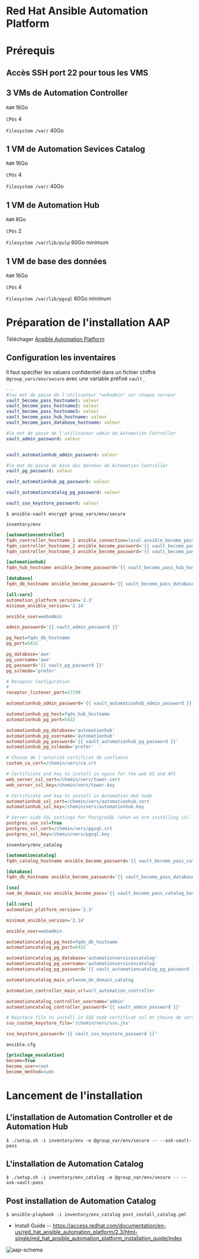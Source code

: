 Red Hat Ansible Automation Platform
===================================

# Prérequis

## Accès SSH port 22 pour tous les VMS

## 3 VMs de Automation Controller

`RAM` 16Go

`CPUs` 4

`Filesystem /var/` 40Go


## 1 VM de Automation Sevices Catalog

`RAM` 16Go 

`CPUs` 4

`Filesystem /var/` 40Go

## 1 VM de Automation Hub

`RAM` 8Go 

`CPUs` 2

`Filesystem /var/lib/pulp` 60Go minimum

## 1 VM de base des données

`RAM` 16Go 

`CPUs` 4

`Filesystem /var/lib/pgsql` 60Go minimum

# Préparation de l'installation AAP

Téléchager [Ansible Automation Platform](https://access.redhat.com/downloads/content/480)

## Configuration les inventaires

Il faut spécifier les valuers confidentiel dans un fichier chiffré `@group_vars/env/secure` avec une variable préfixé `vault_`

```yaml
---
#les mot de passe de l'utilisateur "webadmin" sur chaque serveur
vault_become_pass_hostname1: valeur
vault_become_pass_hostname2: valeur
vault_become_pass_hostname3: valeur
vault_become_pass_hub_hostname: valeur
vault_become_pass_database_hostname: valeur

#le mot de passe de l'utilisateur admin de Automation Controller
vault_admin_password: valeur


vault_automationhub_admin_password: valeur

#le mot de passe de base des données de Automation Controller
vault_pg_password: valeur

vault_automationhub_pg_password: valeur

vault_automationcatalog_pg_password: valeur

vault_sso_keystore_password: valeur
```

```
$ ansible-vault encrypt group_vars/env/secure
```

`inventory/env`

```ini
[automationcontroller]
fqdn_controller_hostname_1 ansible_connection=local ansible_become_password='{{ vault_become_pass_hostname1 }}'
fqdn_controller_hostname_2 ansible_become_password='{{ vault_become_pass_hostname2 }}'
fqdn_controller_hostname_3 ansible_become_password='{{ vault_become_pass_hostname3 }}'

[automationhub]
fqdn_hub_hostname ansible_become_password='{{ vault_become_pass_hub_hostname }}'

[database]
fqdn_db_hostname ansible_become_password='{{ vault_become_pass_database_hostname }}'

[all:vars]
automation_platform_version='2.3'
minimum_ansible_version='2.14'

ansible_user=webadmin

admin_password='{{ vault_admin_password }}'

pg_host=fqdn_db_hostname
pg_port=5432

pg_database='awx'
pg_username='awx'
pg_password='{{ vault_pg_password }}'
pg_sslmode='prefer'

# Receptor Configuration
#
receptor_listener_port=27199

automationhub_admin_password='{{ vault_automationhub_admin_password }}'

automationhub_pg_host=fqdn_hub_hostname
automationhub_pg_port=5432

automationhub_pg_database='automationhub'
automationhub_pg_username='automationhub'
automationhub_pg_password='{{ vault_automationhub_pg_password }}'
automationhub_pg_sslmode='prefer'

# Chaine de l'autorité certificat de confiance
custom_ca_cert=/chemin/vers/ca.crt

# Certificate and key to install in nginx for the web UI and API
web_server_ssl_cert=/chemin/vers/tower.cert
web_server_ssl_key=/chemin/vers/tower.key

# Certificate and key to install in Automation Hub node
automationhub_ssl_cert=/chemin/vers/automationhub.cert
automationhub_ssl_key=/chemin/vers/automationhub.key

# Server-side SSL settings for PostgreSQL (when we are installing it).
postgres_use_ssl=True
postgres_ssl_cert=/chemin/vers/pgsql.crt
postgres_ssl_key=/chemin/vers/pgsql.key
```

`inventory/env_catalog`

```ini
[automationcatalog]
fqdn_catalog_hostname ansible_become_password='{{ vault_become_pass_catalog_hostname }}'

[database]
fqdn_db_hostname ansible_become_password='{{ vault_become_pass_database_hostname }}'

[sso]
nom_de_domain_sso ansible_become_pass='{{ vault_become_pass_catalog_hostname }}'

[all:vars]
automation_platform_version='2.3'

minimum_ansible_version='2.14'

ansible_user=webadmin

automationcatalog_pg_host=fqdn_db_hostname
automationcatalog_pg_port=5432

automationcatalog_pg_database='automationservicescatalog'
automationcatalog_pg_username='automationservicescatalog'
automationcatalog_pg_password='{{ vault_automationcatalog_pg_password }}'

automationcatalog_main_url=nom_de_domain_catalog

automation_controller_main_url=url_automation_controller

automationcatalog_controller_username='admin'
automationcatalog_controller_password='{{ vault_admin_password }}'

# Keystore file to install in SSO node certificat ssl et chaine de certificat autorité confiance
sso_custom_keystore_file='/chemin/vers/sso.jks'

sso_keystore_password='{{ vault_sso_keystore_password }}'
```

`ansible.cfg`

```ini
[privilege_escalation]
become=True
become_user=root
become_method=sudo
```

# Lancement de l'installation

## L'installation de Automation Controller et de Automation Hub

```
$ ./setup.sh -i inventory/env -e @group_var/env/secure -- --ask-vault-pass
```

## L'installation de Automation Catalog

```
$ ./setup.sh -i inventory/env_catalog -e @group_var/env/secure -- --ask-vault-pass
```

## Post installation de Automation Catalog

```
$ ansible-playbook -i inventory/env_catalog post_install_catalog.yml
```

- Install Guide -- https://access.redhat.com/documentation/en-us/red_hat_ansible_automation_platform/2.3/html-single/red_hat_ansible_automation_platform_installation_guide/index


![aap-schema](./aap_schema.jpeg)